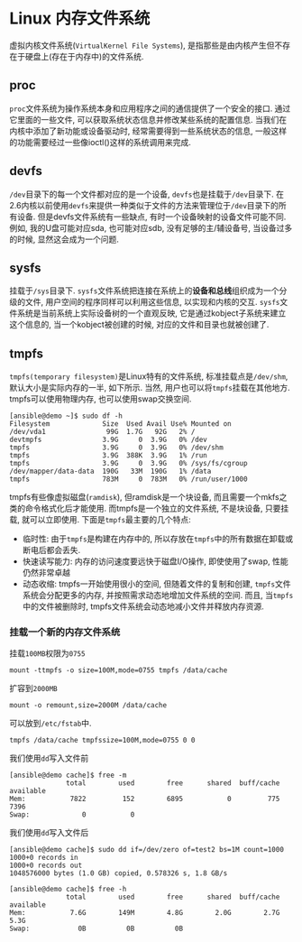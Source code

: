 # Linux 内存文件系统

虚拟内核文件系统(`VirtualKernel File Systems`), 是指那些是由内核产生但不存在于硬盘上(存在于内存中)的文件系统.

## proc

`proc`文件系统为操作系统本身和应用程序之间的通信提供了一个安全的接口. 通过它里面的一些文件, 可以获取系统状态信息并修改某些系统的配置信息. 当我们在内核中添加了新功能或设备驱动时, 经常需要得到一些系统状态的信息, 一般这样的功能需要经过一些像ioctl()这样的系统调用来完成.

## devfs

`/dev`目录下的每一个文件都对应的是一个设备, `devfs`也是挂载于`/dev`目录下. 在2.6内核以前使用`devfs`来提供一种类似于文件的方法来管理位于`/dev`目录下的所有设备. 但是devfs文件系统有一些缺点, 有时一个设备映射的设备文件可能不同. 例如, 我的U盘可能对应sda, 也可能对应sdb, 没有足够的主/辅设备号, 当设备过多的时候, 显然这会成为一个问题.

## sysfs

挂载于`/sys`目录下. `sysfs`文件系统把连接在系统上的**设备和总线**组织成为一个分级的文件, 用户空间的程序同样可以利用这些信息, 以实现和内核的交互. `sysfs`文件系统是当前系统上实际设备树的一个直观反映, 它是通过kobject子系统来建立这个信息的, 当一个kobject被创建的时候, 对应的文件和目录也就被创建了.

## tmpfs

`tmpfs(temporary filesystem)`是Linux特有的文件系统, 标准挂载点是`/dev/shm`, 默认大小是实际内存的一半, 如下所示. 当然, 用户也可以将`tmpfs`挂载在其他地方. tmpfs可以使用物理内存, 也可以使用swap交换空间.

```
[ansible@demo ~]$ sudo df -h
Filesystem             Size  Used Avail Use% Mounted on
/dev/vda1               99G  1.7G   92G   2% /
devtmpfs               3.9G     0  3.9G   0% /dev
tmpfs                  3.9G     0  3.9G   0% /dev/shm
tmpfs                  3.9G  388K  3.9G   1% /run
tmpfs                  3.9G     0  3.9G   0% /sys/fs/cgroup
/dev/mapper/data-data  190G   33M  190G   1% /data
tmpfs                  783M     0  783M   0% /run/user/1000
```

tmpfs有些像虚拟磁盘(`ramdisk`), 但ramdisk是一个块设备, 而且需要一个mkfs之类的命令格式化后才能使用. 而tmpfs是一个独立的文件系统, 不是块设备, 只要挂载, 就可以立即使用. 下面是`tmpfs`最主要的几个特点:

* 临时性: 由于`tmpfs`是构建在内存中的, 所以存放在`tmpfs`中的所有数据在卸载或断电后都会丢失.
* 快速读写能力: 内存的访问速度要远快于磁盘I/O操作, 即使使用了swap, 性能仍然非常卓越
* 动态收缩: tmpfs一开始使用很小的空间, 但随着文件的复制和创建, `tmpfs`文件系统会分配更多的内存, 并按照需求动态地增加文件系统的空间. 而且, 当`tmpfs`中的文件被删除时, tmpfs文件系统会动态地减小文件并释放内存资源.

### 挂载一个新的内存文件系统

挂载`100MB`权限为`0755`

```
mount -ttmpfs -o size=100M,mode=0755 tmpfs /data/cache
```

扩容到`2000MB`

```
mount -o remount,size=2000M /data/cache
```

可以放到`/etc/fstab`中.

```
tmpfs /data/cache tmpfssize=100M,mode=0755 0 0
```

我们使用`dd`写入文件前

```
[ansible@demo cache]$ free -m
              total        used        free      shared  buff/cache   available
Mem:           7822         152        6895           0         775        7396
Swap:             0           0
```

我们使用`dd`写入文件后

```
[ansible@demo cache]$ sudo dd if=/dev/zero of=test2 bs=1M count=1000
1000+0 records in
1000+0 records out
1048576000 bytes (1.0 GB) copied, 0.578326 s, 1.8 GB/s

[ansible@demo cache]$ free -h
              total        used        free      shared  buff/cache   available
Mem:           7.6G        149M        4.8G        2.0G        2.7G        5.3G
Swap:            0B          0B          0B
```